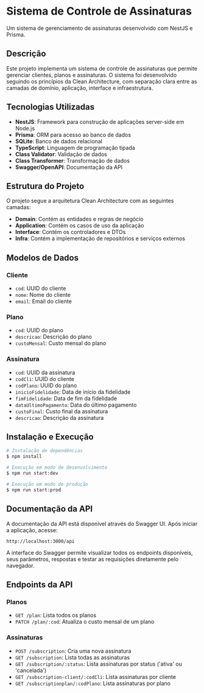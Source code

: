 # Sistema de Controle de Assinaturas

Um sistema de gerenciamento de assinaturas desenvolvido com NestJS e Prisma.

## Descrição

Este projeto implementa um sistema de controle de assinaturas que permite gerenciar clientes, planos e assinaturas. O sistema foi desenvolvido seguindo os princípios da Clean Architecture, com separação clara entre as camadas de domínio, aplicação, interface e infraestrutura.

## Tecnologias Utilizadas

- **NestJS**: Framework para construção de aplicações server-side em Node.js
- **Prisma**: ORM para acesso ao banco de dados
- **SQLite**: Banco de dados relacional
- **TypeScript**: Linguagem de programação tipada
- **Class Validator**: Validação de dados
- **Class Transformer**: Transformação de dados
- **Swagger/OpenAPI**: Documentação da API

## Estrutura do Projeto

O projeto segue a arquitetura Clean Architecture com as seguintes camadas:

- **Domain**: Contém as entidades e regras de negócio
- **Application**: Contém os casos de uso da aplicação
- **Interface**: Contém os controladores e DTOs
- **Infra**: Contém a implementação de repositórios e serviços externos

## Modelos de Dados

### Cliente
- `cod`: UUID do cliente
- `nome`: Nome do cliente
- `email`: Email do cliente

### Plano
- `cod`: UUID do plano
- `descricao`: Descrição do plano
- `custoMensal`: Custo mensal do plano

### Assinatura
- `cod`: UUID da assinatura
- `codCli`: UUID do cliente
- `codPlano`: UUID do plano
- `inicioFidelidade`: Data de início da fidelidade
- `fimFidelidade`: Data de fim da fidelidade
- `dataUltimoPagamento`: Data do último pagamento
- `custoFinal`: Custo final da assinatura
- `descricao`: Descrição da assinatura


## Instalação e Execução

```bash
# Instalação de dependências
$ npm install

# Execução em modo de desenvolvimento
$ npm run start:dev

# Execução em modo de produção
$ npm run start:prod
```

## Documentação da API

A documentação da API está disponível através do Swagger UI. Após iniciar a aplicação, acesse:

```
http://localhost:3000/api
```

A interface do Swagger permite visualizar todos os endpoints disponíveis, seus parâmetros, respostas e testar as requisições diretamente pelo navegador.

## Endpoints da API

### Planos
- `GET /plan`: Lista todos os planos
- `PATCH /plan/:cod`: Atualiza o custo mensal de um plano

### Assinaturas
- `POST /subscription`: Cria uma nova assinatura
- `GET /subscription`: Lista todas as assinaturas
- `GET /subscription/:status`: Lista assinaturas por status ('ativa' ou 'cancelada')
- `GET /subscription-client/:codCli`: Lista assinaturas por cliente
- `GET /subscriptionplan/:codPlano`: Lista assinaturas por plano



```
